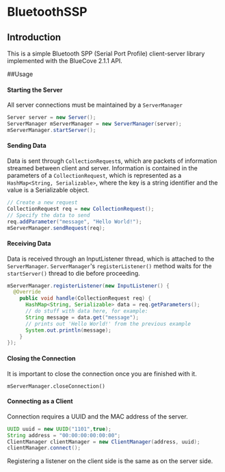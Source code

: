 # BluetoothSSP
## Introduction
This is a simple Bluetooth SPP (Serial Port Profile) client-server library implemented with the BlueCove 2.1.1 API.

##Usage
#### Starting the Server
All server connections must be maintained by a `ServerManager`
```java
Server server = new Server();
ServerManager mServerManager = new ServerManager(server);
mServerManager.startServer();
```

#### Sending Data
Data is sent through `CollectionRequest`s, which are packets of information streamed between client and server. Information is contained in the parameters of a `CollectionRequest`, which is represented as a `HashMap<String, Serializable>`, where the key is a string identifier and the value is a Serializable object.

```java
// Create a new request
CollectionRequest req = new CollectionRequest();
// Specify the data to send
req.addParameter("message", "Hello World!");
mServerManager.sendRequest(req);
```

#### Receiving Data
Data is received through an InputListener thread, which is attached to the `ServerManager`. `ServerManager`'s `registerListener()` method waits for the `startServer()` thread to die before proceeding.

```java
mServerManager.registerListener(new InputListener() {
  @Override
    public void handle(CollectionRequest req) {
      HashMap<String, Serializable> data = req.getParameters();
      // do stuff with data here, for example:
      String message = data.get("message");
      // prints out 'Hello World!' from the previous example
      System.out.println(message);
    }
});
```

#### Closing the Connection
It is important to close the connection once you are finished with it.

`mServerManager.closeConnection()`

#### Connecting as a Client
Connection requires a UUID and the MAC address of the server.
```java
UUID uuid = new UUID("1101",true);
String address = "00:00:00:00:00:00";
ClientManager clientManager = new ClientManager(address, uuid);
clientManager.connect();
```

Registering a listener on the client side is the same as on the server side.

